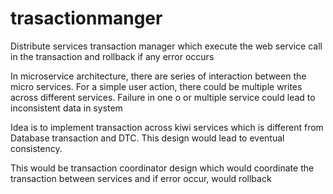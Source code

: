 # trasactionmanger
Distribute services transaction manager which execute the web service call in the transaction and rollback if any error occurs

In microservice architecture, there are series of interaction between the micro services. For a simple user action, there could be multiple writes across different services. Failure in one o or multiple service could lead to inconsistent data in system

Idea is to implement transaction across kiwi services which is different from Database transaction and DTC. This design would lead to eventual consistency.

This would be transaction coordinator design which would coordinate the transaction between services and if error occur, would rollback

